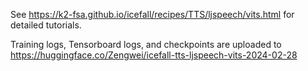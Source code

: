 See https://k2-fsa.github.io/icefall/recipes/TTS/ljspeech/vits.html for detailed tutorials.

Training logs, Tensorboard logs, and checkpoints are uploaded to
https://huggingface.co/Zengwei/icefall-tts-ljspeech-vits-2024-02-28
